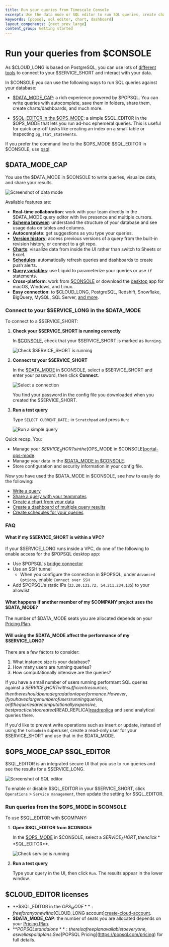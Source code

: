 ```yaml
---
title: Run your queries from Timescale Console
excerpt: Use the data mode or SQL editor to run SQL queries, create charts and dashboards, and collaborate with teammates.
keywords: [popsql, sql editor, chart, dashboard]
layout_components: [next_prev_large]
content_group: Getting started
---
```


# Run your queries from $CONSOLE

As $CLOUD_LONG is based on PostgreSQL, you can use lots of [different tools][integrations] to 
connect to your $SERVICE_SHORT and interact with your data. 

In $CONSOLE you can use the following ways to run SQL queries against your database:

- [$DATA_MODE_CAP][run-popsql]: a rich experience powered by $POPSQL. You can write queries with 
  autocomplete, save them in folders, share them, create charts/dashboards, and much more.

- [$SQL_EDITOR in the $OPS_MODE][run-sqleditor]: a simple $SQL_EDITOR in the $OPS_MODE that lets you run ad-hoc ephemeral 
  queries. This is useful for quick one-off tasks like creating an index on a small table or 
  inspecting `pg_stat_statements`.

If you prefer the command line to the $OPS_MODE $SQL_EDITOR in $CONSOLE, use [psql][install-psql].

## $DATA_MODE_CAP

You use the $DATA_MODE in $CONSOLE to write queries, visualize data, and share your results. 

![Screenshot of data mode](https://assets.timescale.com/docs/images/data-mode-schema-chart.png)

Available features are:

- **Real-time collaboration**: work with your team directly in the $DATA_MODE query editor with live presence and multiple 
   cursors.
- **[Schema browser](https://docs.popsql.com/docs/schema)**: understand the structure of your database and see usage data on tables and columns.
- **Autocomplete**: get suggestions as you type your queries.
- **[Version history](https://docs.popsql.com/docs/version-history)**: access previous versions of a query from the built-in revision history, or connect to a 
  git repo.
- **[Charts](https://docs.popsql.com/docs/creating-charts)**: visualize data from inside the UI rather than switch to Sheets or Excel.
- **[Schedules](https://docs.popsql.com/docs/scheduled-queries)**: automatically refresh queries and dashboards to create push alerts.
- **[Query variables](https://docs.popsql.com/docs/query-variables)**: use Liquid to parameterize your queries or use `if` statements.
- **Cross-platform**:  work from [$CONSOLE][portal-data-mode] or download the 
  [desktop](https://popsql.com/download) app for macOS, Windows, and Linux.
- **Easy connection**: to $CLOUD_LONG, PostgreSQL, Redshift, Snowflake, BigQuery, MySQL, SQL Server, [and more](https://popsql.com/connections).

### Connect to your $SERVICE_LONG in the $DATA_MODE

<Procedure>

To connect to a $SERVICE_SHORT:

1. **Check your $SERVICE_SHORT is running correctly**

   In [$CONSOLE][services-portal], check that your $SERVICE_SHORT is marked as `Running`.

   ![Check $SERVICE_SHORT is running](https://assets.timescale.com/docs/images/console-services-view.png)

1. **Connect to your $SERVICE_SHORT**

   In the [$DATA_MODE][portal-data-mode] in $CONSOLE, select a $SERVICE_SHORT and enter your password, then click **Connect**.

   ![Select a connection](https://assets.timescale.com/docs/images/data-mode-connections.png)

   You find your password in the config file you downloaded when you created the $SERVICE_SHORT.

1. **Run a test query**

   Type `SELECT CURRENT_DATE;` in `Scratchpad` and press `Run`: 

   ![Run a simple query](https://assets.timescale.com/docs/images/data-mode-scratchpad.png)


Quick recap. You:
- Manage your $SERVICE_SHORTs in the [$OPS_MODE in $CONSOLE][portal-ops-mode].
- Manage your data in the [$DATA_MODE in $CONSOLE][portal-data-mode].
- Store configuration and security information in your config file.

</Procedure>


Now you have used the $DATA_MODE in $CONSOLE, see how to easily do the following:

- [Write a query](https://docs.popsql.com/docs/writing-a-query)
- [Share a query with your
  teammates](https://docs.popsql.com/docs/sharing-a-link-to-your-query-and-results)
- [Create a chart from your
  data](https://docs.popsql.com/docs/creating-charts)
- [Create a dashboard of multiple query
  results](https://docs.popsql.com/docs/creating-dashboards)
- [Create schedules for your
  queries](https://docs.popsql.com/docs/scheduled-queries)

### FAQ

#### What if my $SERVICE_SHORT is within a VPC?

If your $SERVICE_LONG runs inside a VPC, do one of the following to enable access for the $POPSQL desktop app:

- Use $POPSQL's [bridge connector](https://docs.popsql.com/docs/bridge-connector)
- Use an SSH tunnel
  - When you configure the connection in $POPSQL, under `Advanced Options`, enable `Connect over SSH`
- Add $POPSQL's static IPs (`23.20.131.72, 54.211.234.135`) to your allowlist

#### What happens if another member of my $COMPANY project uses the $DATA_MODE?

The number of $DATA_MODE seats you are allocated depends on your
[Pricing Plan][pricing-plan-features].

#### Will using the $DATA_MODE affect the performance of my $SERVICE_LONG?

There are a few factors to consider:

1. What instance size is your database?
1. How many users are running queries?
1. How computationally intensive are the queries?

If you have a small number of users running performant SQL queries against a
$SERVICE_SHORT with sufficient resources, then there should be no degradation to
performance. However, if you have a large number of users running queries, or if 
the queries are computationally expensive, best practice is to create 
a [$READ_REPLICA][readreplica] and send analytical queries there.

If you'd like to prevent write operations such as insert or update, instead 
of using the `tsdbadmin` superuser, create a read-only user for your $SERVICE_SHORT and
use that in the $DATA_MODE.



## $OPS_MODE_CAP $SQL_EDITOR

$SQL_EDITOR is an integrated secure UI that you use to run queries and see the results
for a $SERVICE_LONG.

![Screenshot of SQL editor](https://assets.timescale.com/docs/images/sqleditor.png)

To enable or disable $SQL_EDITOR in your $SERVICE_SHORT, click `Operations` > `Service management`, then
update the setting for $SQL_EDITOR.

### Run queries from the $OPS_MODE in $CONSOLE

<Procedure>

To use $SQL_EDITOR with $COMPANY:

1.  **Open $SQL_EDITOR from $CONSOLE**

    In the [$OPS_MODE][portal-ops-mode] in $CONSOLE, select a $SERVICE_SHORT, then click **$SQL_EDITOR**.

    ![Check service is running](https://assets.timescale.com/docs/images/ops-view-sql-editor.png)

4. **Run a test query**

   Type your query in the UI, then click `Run`. The results appear in the lower window.

</Procedure>


## $CLOUD_EDITOR licenses

* **$SQL_EDITOR in the $OPS_MODE**: free for anyone with a [$CLOUD_LONG account][create-cloud-account].
* **$DATA_MODE_CAP**: the number of seats you are allocated depends on your [Pricing Plan][pricing-plan-features].
* **$POPSQL standalone**: there is a free plan available to everyone, as well as paid plans. See [$POPSQL Pricing](https://popsql.com/pricing) for full 
  details.



[readreplica]: /use-timescale/:currentVersion:/ha-replicas/read-scaling/
[run-popsql]: /getting-started/:currentVersion:/run-queries-from-console/#data-mode
[run-sqleditor]: /getting-started/:currentVersion:/run-queries-from-console/#sql-editor
[integrations]: /use-timescale/:currentVersion:/integrations/query-admin/
[timescale-console]: https://console.cloud.timescale.com/
[portal-ops-mode]: https://console.cloud.timescale.com/dashboard/services
[pricing-plan-features]: https://www.timescale.com/pricing#features
[install-psql]: /use-timescale/:currentVersion:/integrations/query-admin/psql/
[create-cloud-account]: /getting-started/:currentVersion:/services/#create-a-timescale-cloud-account
[portal-data-mode]: https://console.cloud.timescale.com/dashboard/services?popsql
[services-portal]: https://console.cloud.timescale.com/dashboard/services
